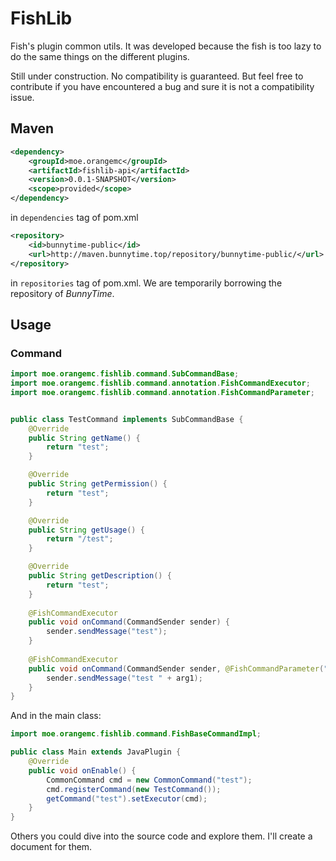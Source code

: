 # FishLib

Fish's plugin common utils. It was developed because the fish is too lazy to do the same things on the different
plugins.

Still under construction. No compatibility is guaranteed. But feel free to contribute if you have encountered a bug and
sure it is not a compatibility issue.

## Maven

```xml
<dependency>
	<groupId>moe.orangemc</groupId>
	<artifactId>fishlib-api</artifactId>
	<version>0.0.1-SNAPSHOT</version>
	<scope>provided</scope>
</dependency>
```

in `dependencies` tag of pom.xml

```xml
<repository>
	<id>bunnytime-public</id>
	<url>http://maven.bunnytime.top/repository/bunnytime-public/</url>
</repository>
```

in `repositories` tag of pom.xml. We are temporarily borrowing the repository of *BunnyTime*.

## Usage

### Command

```java
import moe.orangemc.fishlib.command.SubCommandBase;
import moe.orangemc.fishlib.command.annotation.FishCommandExecutor;
import moe.orangemc.fishlib.command.annotation.FishCommandParameter;


public class TestCommand implements SubCommandBase {
	@Override
	public String getName() {
		return "test";
	}

	@Override
	public String getPermission() {
		return "test";
	}

	@Override
	public String getUsage() {
		return "/test";
	}

	@Override
	public String getDescription() {
		return "test";
	}
	
	@FishCommandExecutor
	public void onCommand(CommandSender sender) {
		sender.sendMessage("test");
	}
	
	@FishCommandExecutor
	public void onCommand(CommandSender sender, @FishCommandParameter("arg1") String arg1) {
		sender.sendMessage("test " + arg1);
	}
}
```

And in the main class:

```java
import moe.orangemc.fishlib.command.FishBaseCommandImpl;

public class Main extends JavaPlugin {
	@Override
	public void onEnable() {
		CommonCommand cmd = new CommonCommand("test");
		cmd.registerCommand(new TestCommand());
		getCommand("test").setExecutor(cmd);
	}
}
```

Others you could dive into the source code and explore them. I'll create a document for them.
